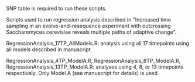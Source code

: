 SNP table is required to run these scripts. 

Scripts used to run regression analysis described in "Increased time sampling in an evolve-and-resequence experiment with outcrossing Saccharomyces cerevisiae reveals multiple paths of adaptive change".

RegressionAnalysis_17TP_AllModels.R: analysis using all 17 timepoints using all  models described in manuscript 

RegressionAnalysis_4TP_ModelA.R, RegressionAnalysis_8TP_ModelA.R, RegressionAnalysis_13TP_ModelA.R: analyses using 4, 8, or 13 timepoints respectively. Only Model A (see manuscript for details) is used.

